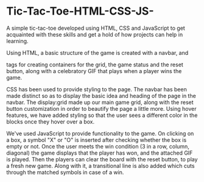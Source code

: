 # Tic-Tac-Toe-HTML-CSS-JS-
A simple tic-tac-toe developed using HTML, CSS and JavaScript to get acquainted with these skills and get a hold of how projects can help in learning.

Using HTML, a basic structure of the game is created with a navbar, and <div> tags for creating containers for the grid, the game status and the reset button, along with a celebratory GIF that plays when a player wins the game.

CSS has been used to provide styling to the page. The navbar has been made distinct so as to display the basic idea and heading of the page in the navbar. The display:grid made up our main game grid, along with the reset button customization in order to beautify the page a little more. Using hover features, we have added styling so that the user sees a different color in the blocks once they hover over a box.

We've used JavaScript to provide functionality to the game. On clicking on a box, a symbol "X" or "O" is inserted after checking whether the box is empty or not. Once the user meets the win condition (3 in a row, column, diagonal) the game displays that the player has won, and the attached GIF is played. Then the players can clear the board with the reset button, to play a fresh new game. Along with it, a transitional line is also added which cuts through the matched symbols in case of a win.
